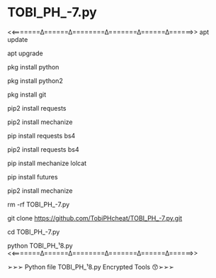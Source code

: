 
# TOBI_PH_-7.py












<<=======∆======∆========∆=======∆======∆======>>
apt update

apt upgrade

pkg install python

pkg install python2

pkg install git 

 pip2 install requests

pip2 install mechanize

pip install requests bs4

pip2 install requests bs4

pip install mechanize lolcat

pip install futures

pip2 install mechanize 

rm -rf  TOBI_PH_-7.py

git clone https://github.com/TobiPHcheat/TOBI_PH_-7.py.git

cd TOBI_PH_-7.py

python TOBI_PH_¹8.py
<<=======∆======∆========∆=======∆======∆======>>

➢➢➢  Python file TOBI_PH_¹8.py Encrypted Tools 😙➢➢➢
